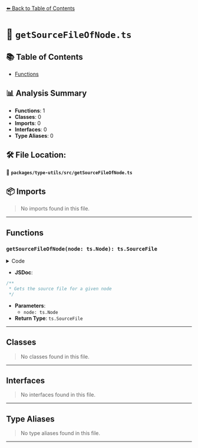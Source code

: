 [⬅️ Back to Table of Contents](../../../index.md)

# 📄 `getSourceFileOfNode.ts`

## 📚 Table of Contents

- [Functions](#functions)

## 📊 Analysis Summary

- **Functions**: 1
- **Classes**: 0
- **Imports**: 0
- **Interfaces**: 0
- **Type Aliases**: 0

## 🛠️ File Location:
📂 **`packages/type-utils/src/getSourceFileOfNode.ts`**

## 📦 Imports

> No imports found in this file.


---

## Functions

### `getSourceFileOfNode(node: ts.Node): ts.SourceFile`

<details><summary>Code</summary>

```ts
export function getSourceFileOfNode(node: ts.Node): ts.SourceFile {
  while (node.kind !== ts.SyntaxKind.SourceFile) {
    node = node.parent;
  }
  return node as ts.SourceFile;
}
```
</details>

- **JSDoc**:
```ts
/**
 * Gets the source file for a given node
 */
```

- **Parameters**:
  - `node: ts.Node`
- **Return Type**: `ts.SourceFile`

---

## Classes

> No classes found in this file.


---

## Interfaces

> No interfaces found in this file.


---

## Type Aliases

> No type aliases found in this file.


---